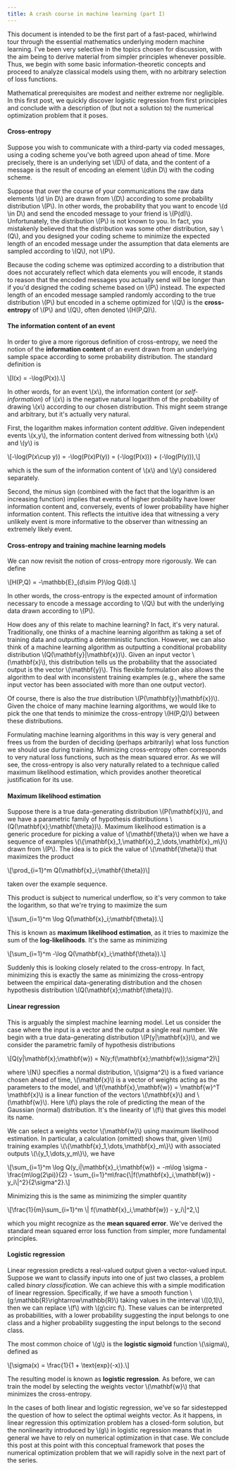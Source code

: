 ```yaml
---
title: A crash course in machine learning (part I)
---
```


This document is intended to be the first part of a fast-paced, whirlwind tour through the essential mathematics underlying modern machine learning. I've been very selective in the topics chosen for discussion, with the aim being to derive material from simpler principles whenever possible. Thus, we begin with some basic information-theoretic concepts and proceed to analyze classical models using them, with no arbitrary selection of loss functions.

Mathematical prerequisites are modest and neither extreme nor negligible. In this first post, we quickly discover logistic regression from first principles and conclude with a description of (but not a solution to) the numerical optimization problem that it poses.

#### Cross-entropy

Suppose you wish to communicate with a third-party via coded messages, using a coding scheme you've both agreed upon ahead of time. More precisely, there is an underlying set \\(D\\) of data, and the content of a message is the result of encoding an element \\(d\\in D\\) with the coding scheme.

Suppose that over the course of your communications the raw data elements \\(d \\in D\\) are drawn from \\(D\\) according to some probability distribution \\(P\\). In other words, the probability that you want to encode \\(d \\in D\\) and send the encoded message to your friend is \\(P(d)\\). Unfortunately, the distribution \\(P\\) is not known to you. In fact, you mistakenly believed that the distribution was some other distribution, say \\(Q\\), and you designed your coding scheme to minimize the expected length of an encoded message under the assumption that data elements are sampled according to \\(Q\\), not \\(P\\).

Because the coding scheme was optimized according to a distribution that does not accurately reflect which data elements you will encode, it stands to reason that the encoded messages you actually send will be longer than if you'd designed the coding scheme based on \\(P\\) instead. The expected length of an encoded message sampled randomly according to the true distribution \\(P\\) but encoded in a scheme optimized for \\(Q\\) is the **cross-entropy** of \\(P\\) and \\(Q\\), often denoted \\(H(P,Q)\\).

#### The information content of an event

In order to give a more rigorous definition of cross-entropy, we need the notion of the **information content** of an event drawn from an underlying sample space according to some probability distribution. The standard definition is

\\[I(x) = -\\log(P(x)).\\]

In other words, for an event \\(x\\), the information content (or *self-information*) of \\(x\\) is the negative natural logarithm of the probability of drawing \\(x\\) according to our chosen distribution. This might seem strange and arbitrary, but it's actually very natural.

First, the logarithm makes information content *additive*. Given independent events \\(x,y\\), the information content derived from witnessing both \\(x\\) and \\(y\\) is 

\\[-\\log(P(x\\cup y)) = -\\log(P(x)P(y)) = (-\\log(P(x))) + (-\\log(P(y))),\\]

which is the sum of the information content of \\(x\\) and \\(y\\) considered separately.

Second, the minus sign (combined with the fact that the logarithm is an increasing function) implies that events of higher probability have lower information content and, conversely, events of lower probability have higher information content. This reflects the intuitive idea that witnessing a very unlikely event is more informative to the observer than witnessing an extremely likely event.

#### Cross-entropy and training machine learning models

We can now revisit the notion of cross-entropy more rigorously. We can define

\\[H(P,Q) = -\\mathbb{E}_{d\\sim P}\\log Q(d).\\]

In other words, the cross-entropy is the expected amount of information necessary to encode a message according to \\(Q\\) but with the underlying data drawn according to \\(P\\).

How does any of this relate to machine learning? In fact, it's very natural. Traditionally, one thinks of a machine learning algorithm as taking a set of training data and outputting a deterministic function. However, we can also think of a machine learning algorithm as outputting a conditional probability distribution \\(Q(\\mathbf{y}|\\mathbf{x})\\). Given an input vector \\(\\mathbf{x}\\), this distribution tells us the probability that the associated output is the vector \\(\\mathbf{y}\\). This flexible formulation also allows the algorithm to deal with inconsistent training examples (e.g., where the same input vector has been associated with more than one output vector).

Of course, there is also the *true* distribution \\(P(\\mathbf{y}|\\mathbf{x})\\). Given the choice of many machine learning algorithms, we would like to pick the one that tends to minimize the cross-entropy \\(H(P,Q)\\) between these distributions.

Formulating machine learning algorithms in this way is very general and frees us from the burden of deciding (perhaps arbitrarily) what loss function we should use during training. Minimizing cross-entropy often corresponds to very natural loss functions, such as the mean squared error. As we will see, the cross-entropy is also very naturally related to a technique called maximum likelihood estimation, which provides another theoretical justification for its use.

#### Maximum likelihood estimation

Suppose there is a true data-generating distribution \\(P(\\mathbf{x})\\), and we have a parametric family of hypothesis distributions \\(Q(\\mathbf{x};\\mathbf{\\theta})\\). Maximum likelihood estimation is a generic procedure for picking a value of \\(\\mathbf{\\theta}\\) when we have a sequence of examples \\(\\{\\mathbf{x}_1,\\mathbf{x}_2,\\dots,\\mathbf{x}_m\\}\\) drawn from \\(P\\). The idea is to pick the value of \\(\\mathbf{\\theta}\\) that maximizes the product

\\[\\prod_{i=1}^m Q(\\mathbf{x}_i;\\mathbf{\\theta})\\]

taken over the example sequence.

This product is subject to numerical underflow, so it's very common to take the logarithm, so that we're trying to maximize the sum

\\[\\sum_{i=1}^m \\log Q(\\mathbf{x}_i;\\mathbf{\\theta}).\\]

This is known as **maximum likelihood estimation**, as it tries to maximize the sum of the **log-likelihoods**. It's the same as minimizing

\\[\\sum_{i=1}^m -\\log Q(\\mathbf{x}_i;\\mathbf{\\theta}).\\]

Suddenly this is looking closely related to the cross-entropy. In fact, minimizing this is exactly the same as minimizing the cross-entropy between the empirical data-generating distribution and the chosen hypothesis distribution \\(Q(\\mathbf{x};\\mathbf{\\theta})\\).

#### Linear regression

This is arguably the simplest machine learning model. Let us consider the case where the input is a vector and the output a single real number. We begin with a true data-generating distribution \\(P(y|\\mathbf{x})\\), and we consider the parametric family of hypothesis distributions

\\[Q(y|\\mathbf{x};\\mathbf{w}) = N(y;f(\\mathbf{x};\\mathbf{w});\\sigma^2)\\]

where \\(N\\) specifies a normal distribution, \\(\\sigma^2\\) is a fixed variance chosen ahead of time, \\(\\mathbf{x}\\) is a vector of weights acting as the parameters to the model, and \\(f(\\mathbf{x},\\mathbf{w}) = \\mathbf{w}^T \\mathbf{x}\\) is a linear function of the vectors \\(\\mathbf{x}\\) and \\(\\mathbf{w}\\). Here \\(f\\) plays the role of predicting the mean of the Gaussian (normal) distribution. It's the linearity of \\(f\\) that gives this model its name.

We can select a weights vector \\(\\mathbf{w}\\) using maximum likelihood estimation. In particular, a calculation (omitted) shows that, given \\(m\\) training examples \\(\\{\\mathbf{x}_1,\\dots,\\mathbf{x}_m\\}\\) with associated outputs \\(\\{y_1,\\dots,y_m\\}\\), we have

\\[\\sum_{i=1}^m \\log Q(y_i|\\mathbf{x}_i;\\mathbf{w}) = -m\\log \\sigma - \\frac{m\\log(2\\pi)}{2} - \\sum\_{i=1}\^m\\frac{\\|f(\\mathbf{x}_i,\\mathbf{w}) - y_i\\|\^2}{2\\sigma^2}.\\]

Minimizing this is the same as minimizing the simpler quantity

\\[\\frac{1}{m}\\sum\_{i=1}^m \\| f(\\mathbf{x}\_i,\\mathbf{w}) - y\_i\\|^2,\\]

which you might recognize as the **mean squared error**. We've derived the standard mean squared error loss function from simpler, more fundamental principles.

#### Logistic regression

Linear regression predicts a real-valued output given a vector-valued input. Suppose we want to classify inputs into one of just two classes, a problem called *binary classification*. We can achieve this with a simple modification of linear regression. Specifically, if we have a smooth function \\(g:\\mathbb{R}\\rightarrow\\mathbb{R}\\) taking values in the interval \\(\[0,1\]\\), then we can replace \\(f\\) with \\(g\\circ f\\). These values can be interpreted as probabilities, with a lower probability suggesting the input belongs to one class and a higher probability suggesting the input belongs to the second class.

The most common choice of \\(g\\) is the **logistic sigmoid** function \\(\\sigma\\), defined as

\\[\\sigma(x) = \\frac{1}{1 + \\text{exp}(-x)}.\\]

The resulting model is known as **logistic regression**. As before, we can train the model by selecting the weights vector \\(\\mathbf{w}\\) that minimizes the cross-entropy.

In the cases of both linear and logistic regression, we've so far sidestepped the question of how to select the optimal weights vector. As it happens, in linear regression this optimization problem has a closed-form solution, but the nonlinearity introduced by \\(g\\) in logistic regression means that in general we have to rely on numerical optimization in that case. We conclude this post at this point with this conceptual framework that poses the numerical optimization problem that we will rapidly solve in the next part of the series.